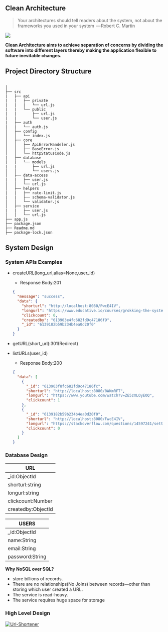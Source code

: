 ## Clean Architecture

> Your architectures should tell readers about the system, not about the frameworks you used in your system  
> — Robert C. Martin

<img src="https://blog.cleancoder.com/uncle-bob/images/2012-08-13-the-clean-architecture/CleanArchitecture.jpg">

**Clean Architecture aims to achieve separation of concerns by dividing the software into different layers thereby making the application
flexible to future inevitable changes.**

## Project Directory Structure

```

│
├── src
|   ├── api
|   |   ├── private
|   |   |   └── url.js
|   |   └── public
|   |       ├── url.js
|   |       └── user.js
|   ├── auth
|   |   └── auth.js
│   ├── config
│   │   └── index.js
│   ├── core
│   │   ├── ApiErrorHandeler.js
│   │   ├── BaseError.js
│   │   └── httpStatusCode.js
|   ├── database
|   |   └── models
|   |       ├── url.js
│   │       └── users.js
│   ├── data-access
|   |   ├── user.js
│   │   └── url.js
│   ├── helpers
|   |   ├── rate-limit.js
|   |   ├── schema-validator.js
│   │   └── validator.js
│   ├── service
|   |   ├── user.js
│   │   └── url.js
├── app.js
├── package.json
├── Readme.md
├── package-lock.json

```

## System Design

### System APIs Examples

- createURL(long_url,alias=None,user_id)
  - Response Body:201
  ```json
  {
    "message": "success",
    "data": {
      "shorturl": "http://localhost:8080/FwcE4IV",
      "longurl": "https://www.educative.io/courses/grokking-the-system-design-interview/m2ygV4E81AR",
      "clickcount": 0,
      "createdby": "613903e4fc682fd9c47186f9",
      "_id": "6139182b59b234b4ea0d20f0"
    }
  }
  ```
- getURL(short_url):301(Redirect)

- listURLs(user_id)
  - Response Body:200
  ```json
  {
    "data": [
      {
        "_id": "613903f8fc682fd9c47186fc",
        "shorturl": "http://localhost:8080/0WKmRFT",
        "longurl": "https://www.youtube.com/watch?v=ZE5zXLOyEOQ",
        "clickcount": 1
      },
      {
        "_id": "6139182b59b234b4ea0d20f0",
        "shorturl": "http://localhost:8080/FwcE4IV",
        "longurl": "https://stackoverflow.com/questions/14597241/setting-expiry-time-for-a-collection-in-mongodb-using-mongoose",
        "clickcount": 0
      }
    ]
  }
  ```

### Database Design

| URL                |
| ------------------ |
| \_id:ObjectId      |
| shorturl:string    |
| longurl:string     |
| clickcount:Number  |
| createdby:ObjectId |

| USERS           |
| --------------- |
| \_id:ObjectId   |
| name:String     |
| email:String    |
| password:String |

**Why NoSQL over SQL?**

- store billions of records.
- There are no relationships(No Joins) between records—other than storing which user created a URL.
- The service is read-heavy.
- The service requires huge space for storage

### High Level Design

<a href="https://ibb.co/6DySYjP"><img src="https://i.ibb.co/6DySYjP/Url-Shortener.jpg" alt="Url-Shortener" border="0"></a>

